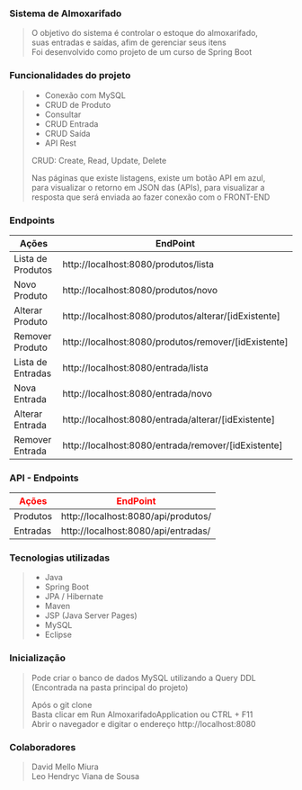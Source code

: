 ### Sistema de Almoxarifado
>O objetivo do sistema é controlar o estoque do almoxarifado, <br>
suas entradas e saídas, afim de gerenciar seus itens <br>
Foi desenvolvido como projeto de um curso de Spring Boot


### Funcionalidades do projeto
> - Conexão com MySQL
> - CRUD de Produto
> - Consultar
> - CRUD Entrada
> - CRUD Saída
> - API Rest
>
> CRUD: Create, Read, Update, Delete
>
> Nas páginas que existe listagens, existe um botão API em azul, <br>
para visualizar o retorno em JSON das (APIs), para visualizar a  <br>
resposta que será enviada ao fazer conexão com o FRONT-END <br>



### Endpoints
<table>
<thead>
  <tr>
    <th>Ações</th>
    <th>EndPoint</th>
  </tr>
</thead>
<tbody>
  <tr>
    <td>Lista de Produtos</td>
    <td>http://localhost:8080/produtos/lista</td>
  </tr>
  
  <tr>
    <td>Novo Produto</td>
    <td>http://localhost:8080/produtos/novo</td>
  </tr>
  
  <tr>
    <td>Alterar Produto</td>
    <td>http://localhost:8080/produtos/alterar/[idExistente]</td>
  </tr>
  
  <tr>
    <td>Remover Produto</td>
    <td>http://localhost:8080/produtos/remover/[idExistente]</td>
  </tr>
  
  <tr>
    <td>Lista de Entradas</td>
    <td>http://localhost:8080/entrada/lista</td>
  </tr>
  
  <tr>
    <td>Nova Entrada</td>
    <td>http://localhost:8080/entrada/novo</td>
  </tr>
  
  <tr>
    <td>Alterar Entrada</td>
    <td>http://localhost:8080/entrada/alterar/[idExistente]</td>
  </tr>
  
  <tr>
    <td>Remover Entrada</td>
    <td>http://localhost:8080/entrada/remover/[idExistente]</td>
  </tr>
</tbody>
</table>


### API - Endpoints
<table>
<thead>
  <tr>
    <th style="color: red;">Ações</th>
    <th style="color: red;">EndPoint</th>
  </tr>
</thead>
<tbody>
  <tr>
    <td>Produtos</td>
    <td>http://localhost:8080/api/produtos/</td>
  </tr>
  
  <tr>
    <td>Entradas</td>
    <td>http://localhost:8080/api/entradas/</td>
  </tr>
</tbody>
</table>


### Tecnologias utilizadas
>* Java
>* Spring Boot
>* JPA / Hibernate
>* Maven
>* JSP (Java Server Pages)
>* MySQL
>* Eclipse



### Inicialização
> Pode criar o banco de dados MySQL utilizando a Query DDL <br>
(Encontrada na pasta principal do projeto)<br>
>
> Após o git clone<br>
> Basta clicar em Run AlmoxarifadoApplication ou CTRL + F11<br>
> Abrir o navegador e digitar o endereço http://localhost:8080<br>



### Colaboradores

> David Mello Miura<br>
> Leo Hendryc Viana de Sousa
